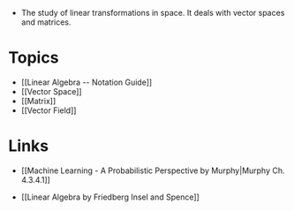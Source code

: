 * The study of linear transformations in space. It deals with vector spaces and matrices. 


# Topics
* [[Linear Algebra -- Notation Guide]]
* [[Vector Space]]
* [[Matrix]]
* [[Vector Field]]
# Links
* [[Machine Learning - A Probabilistic Perspective by Murphy|Murphy Ch. 4.3.4.1]]

* [[Linear Algebra by Friedberg Insel and Spence]]